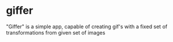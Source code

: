 # giffer
"Giffer" is a simple app, capable of creating gif's with a fixed set of transformations from given set of images
